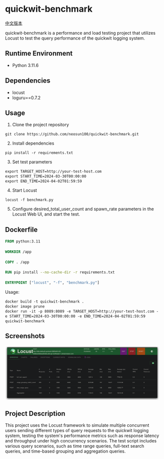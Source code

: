 # quickwit-benchmark

[中文版本](README_CN.md)

quickwit-benchmark is a performance and load testing project that utilizes Locust to test the query performance of the quickwit logging system.

## Runtime Environment

- Python 3.11.6

## Dependencies

- locust
- loguru==0.7.2

## Usage

1. Clone the project repository

```
git clone https://github.com/neosun100/quickwit-benchmark.git
```

2. Install dependencies

```
pip install -r requirements.txt
```

3. Set test parameters

```
export TARGET_HOST=http://your-test-host.com
export START_TIME=2024-03-30T00:00:00
export END_TIME=2024-04-02T01:59:59
```

4. Start Locust

```
locust -f benchmark.py
```

5. Configure desired_total_user_count and spawn_rate parameters in the Locust Web UI, and start the test.

## Dockerfile

```dockerfile
FROM python:3.11

WORKDIR /app

COPY . /app

RUN pip install --no-cache-dir -r requirements.txt

ENTRYPOINT ["locust", "-f", "benchmark.py"]
```

Usage:

```
docker build -t quickwit-benchmark .
docker image prune 
docker run -it -p 8089:8089 -e TARGET_HOST=http://your-test-host.com -e START_TIME=2024-03-30T00:00:00 -e END_TIME=2024-04-02T01:59:59 quickwit-benchmark
```

## Screenshots
![locust_quickwit](Pics/locust_quickwit.jpg)

## Project Description

This project uses the Locust framework to simulate multiple concurrent users sending different types of query requests to the quickwit logging system, testing the system's performance metrics such as response latency and throughput under high concurrency scenarios. The test script includes various query scenarios, such as time range queries, full-text search queries, and time-based grouping and aggregation queries.
